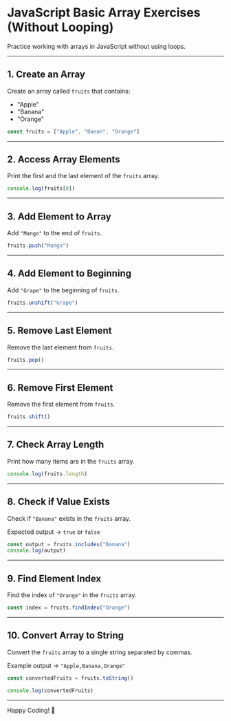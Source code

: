 
# JavaScript Basic Array Exercises (Without Looping)

Practice working with arrays in JavaScript without using loops.

---

## 1. Create an Array

Create an array called `fruits` that contains:

- "Apple"
- "Banana"
- "Orange"

```javascript
const fruits = ["Apple", "Banan", "Orange"]
```

---

## 2. Access Array Elements

Print the first and the last element of the `fruits` array.

```javascript
console.log(fruits[0])
```

---

## 3. Add Element to Array

Add `"Mango"` to the end of `fruits`.

```javascript
fruits.push("Mango")
```

---

## 4. Add Element to Beginning

Add `"Grape"` to the beginning of `fruits`.

```javascript
fruits.unshift("Grape")
```

---

## 5. Remove Last Element

Remove the last element from `fruits`.

```javascript
fruits.pop()
```

---

## 6. Remove First Element

Remove the first element from `fruits`.

```javascript
fruits.shift()
```

---

## 7. Check Array Length

Print how many items are in the `fruits` array.

```javascript
console.log(fruits.length)
```

---

## 8. Check if Value Exists

Check if `"Banana"` exists in the `fruits` array.

Expected output → `true` or `false`

```javascript
const output = fruits.includes("Banana")
console.log(output)
```

---

## 9. Find Element Index

Find the index of `"Orange"` in the `fruits` array.

```javascript
const index = fruits.findIndex("Orange")
```

---

## 10. Convert Array to String

Convert the `fruits` array to a single string separated by commas.

Example output → `"Apple,Banana,Orange"`

```javascript
const convertedFruits = fruits.toString()

console.log(convertedFruits)
```

---

Happy Coding! 🚀
